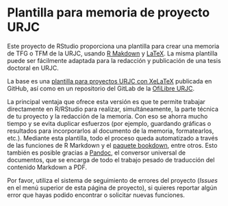 # Plantilla para memoria de proyecto URJC

Este proyecto de RStudio proporciona una plantilla para crear una memoria de TFG o TFM de la URJC, usando [R Makdown](https://rmarkdown.rstudio.com/) y [LaTeX](https://es.wikipedia.org/wiki/LaTeX). La misma plantilla puede ser fácilmente adaptada para la redacción y publicación de una tesis doctoral en URJC.

La base es una [plantilla para proyectos URJC con XeLaTeX](https://github.com/glimmerphoenix/plantilla-memoria-TFG-TFM) publicada en GitHub, así como en un repositorio del GitLab de la [OfiLibre URJC](https://ofilibre.gitlab.io/).

La principal ventaja que ofrece esta versión es que te permite trabajar directamente en R/RStudio para realizar, simultáneamente, la parte técnica de tu proyecto y la redacción de la memoria. Con eso se ahorra mucho tiempo y se evita duplicar esfuerzos (por ejemplo, guardando gráficas o resultados para incorporarlos al documento de la memoria, formatearlos, etc.). Mediante esta plantilla, todo el proceso queda automatizado a través de las funciones de R Markdown y el [paquete bookdown](https://pkgs.rstudio.com/bookdown/), entre otros. Esto también es posible gracias a [Pandoc](https://pandoc.org/), el conversor universal de documentos, que se encarga de todo el trabajo pesado de traducción del contenido Markdown a PDF.

Por favor, utiliza el sistema de seguimiento de errores del proyecto (*Issues* en el menú superior de esta página de proyecto), si quieres reportar algún error que hayas podido encontrar o solicitar nuevas funciones.
